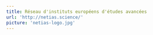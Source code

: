 ```yaml
---
title: Réseau d'instituts européens d'études avancées
url: 'http://netias.science/'
picture: 'netias-logo.jpg'
---
```

